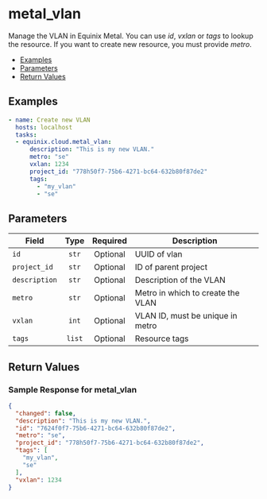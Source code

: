 # metal_vlan

Manage the VLAN in Equinix Metal. You can use *id*, *vxlan* or *tags* to lookup the resource. If you want to create new resource, you must provide *metro*.


- [Examples](#examples)
- [Parameters](#parameters)
- [Return Values](#return-values)

## Examples

```yaml
- name: Create new VLAN
  hosts: localhost
  tasks:
  - equinix.cloud.metal_vlan:
      description: "This is my new VLAN."
      metro: "se"
      vxlan: 1234
      project_id: "778h50f7-75b6-4271-bc64-632b80f87de2"
      tags:
        - "my_vlan"
        - "se"

```










## Parameters

| Field     | Type | Required | Description                                                                  |
|-----------|------|----------|------------------------------------------------------------------------------|
| `id` | <center>`str`</center> | <center>Optional</center> | UUID of vlan   |
| `project_id` | <center>`str`</center> | <center>Optional</center> | ID of parent project   |
| `description` | <center>`str`</center> | <center>Optional</center> | Description of the VLAN   |
| `metro` | <center>`str`</center> | <center>Optional</center> | Metro in which to create the VLAN   |
| `vxlan` | <center>`int`</center> | <center>Optional</center> | VLAN ID, must be unique in metro   |
| `tags` | <center>`list`</center> | <center>Optional</center> | Resource tags   |






## Return Values



### Sample Response for metal_vlan
```json
{
  "changed": false,
  "description": "This is my new VLAN.",
  "id": "7624f0f7-75b6-4271-bc64-632b80f87de2",
  "metro": "se",
  "project_id": "778h50f7-75b6-4271-bc64-632b80f87de2",
  "tags": [
    "my_vlan",
    "se"
  ],
  "vxlan": 1234
}
```


